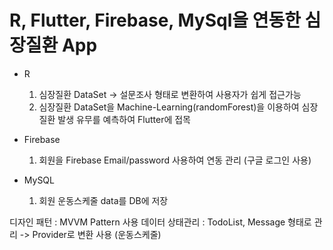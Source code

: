 # R, Flutter, Firebase, MySql을 연동한 심장질환 App

 - R 
   1. 심장질환 DataSet -> 설문조사 형태로 변환하여 사용자가 쉽게 접근가능 
   2. 심장질환 DataSet을 Machine-Learning(randomForest)을 이용하여 심장질환 발생 유무를 예측하여 Flutter에 접목 
  
 - Firebase 
   1. 회원을 Firebase Email/password 사용하여 연동 관리 (구글 로그인 사용) 
 
 - MySQL
   1. 회원 운동스케줄 data를 DB에 저장
  
  디자인 패턴 : MVVM Pattern 사용 
  데이터 상태관리 : TodoList, Message 형태로 관리 -> Provider로 변환 사용 (운동스케줄)

